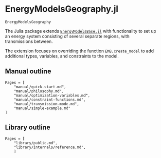 # EnergyModelsGeography.jl

```@docs
EnergyModelsGeography
```

The Julia package extends [`EnergyModelsBase.jl`](https://energymodelsx.github.io/EnergyModelsBase.jl/) with functionality to set up an energy system consisting of several separate regions, with transmissions between.

The extension focuses on overriding the function `EMB.create_model` to add additional types, variables, and constraints to the model.

## Manual outline

```@contents
Pages = [
    "manual/quick-start.md",
    "manual/philosophy.md",
    "manual/optimization-variables.md",
    "manual/constraint-functions.md",
    "manual/transmission-mode.md",
    "manual/simple-example.md"
]
```

## Library outline

```@contents
Pages = [
    "library/public.md",
    "library/internals/reference.md",
    ]
```
